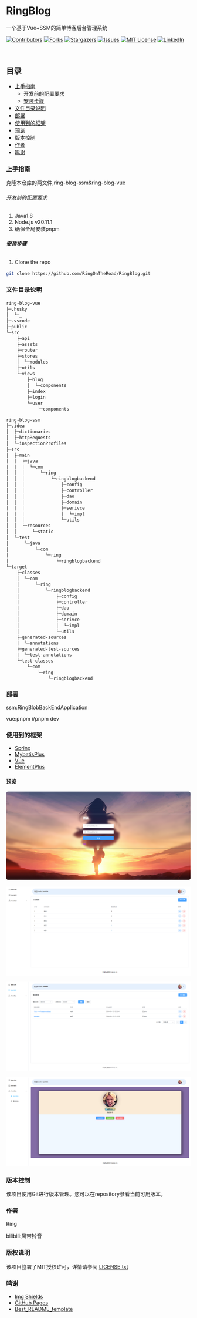 

# RingBlog

一个基于Vue+SSM的简单博客后台管理系统

<!-- PROJECT SHIELDS -->

[![Contributors][contributors-shield]][contributors-url]
[![Forks][forks-shield]][forks-url]
[![Stargazers][stars-shield]][stars-url]
[![Issues][issues-shield]][issues-url]
[![MIT License][license-shield]][license-url]
[![LinkedIn][linkedin-shield]][linkedin-url]

<!-- PROJECT LOGO -->
<br />

## 目录

- [上手指南](#上手指南)
  - [开发前的配置要求](#开发前的配置要求)
  - [安装步骤](#安装步骤)
- [文件目录说明](#文件目录说明)
- [部署](#部署)
- [使用到的框架](#使用到的框架)
- [预览](#预览)
- [版本控制](#版本控制)
- [作者](#作者)
- [鸣谢](#鸣谢)

### 上手指南

克隆本仓库的两文件,ring-blog-ssm&ring-blog-vue

###### 开发前的配置要求

1. Java1.8
2. Node.js v20.11.1
3. 确保全局安装pnpm

###### **安装步骤**

1. Clone the repo

```sh
git clone https://github.com/RingOnTheRoad/RingBlog.git
```

### 文件目录说明
```
ring-blog-vue
├─.husky
│  └─_
├─.vscode
├─public
└─src
    ├─api
    ├─assets
    ├─router
    ├─stores
    │  └─modules
    ├─utils
    └─views
        ├─blog
        │  └─components
        ├─index
        ├─login
        └─user
            └─components
```

```
ring-blog-ssm
├─.idea
│  ├─dictionaries
│  ├─httpRequests
│  └─inspectionProfiles
├─src
│  ├─main
│  │  ├─java
│  │  │  └─com
│  │  │      └─ring
│  │  │          └─ringblogbackend
│  │  │              ├─config
│  │  │              ├─controller
│  │  │              ├─dao
│  │  │              ├─domain
│  │  │              ├─serivce
│  │  │              │  └─impl
│  │  │              └─utils
│  │  └─resources
│  │      └─static
│  └─test
│      └─java
│          └─com
│              └─ring
│                  └─ringblogbackend
└─target
    ├─classes
    │  └─com
    │      └─ring
    │          └─ringblogbackend
    │              ├─config
    │              ├─controller
    │              ├─dao
    │              ├─domain
    │              ├─serivce
    │              │  └─impl
    │              └─utils
    ├─generated-sources
    │  └─annotations
    ├─generated-test-sources
    │  └─test-annotations
    └─test-classes
        └─com
            └─ring
                └─ringblogbackend
```

### 部署

ssm:RingBlobBackEndApplication

vue:pnpm i/pnpm dev

### 使用到的框架

- [Spring](https://spring.io/)
- [MybatisPlus](https://baomidou.com/)
- [Vue](https://vuejs.org/)
- [ElementPlus](https://element-plus.gitee.io/zh-CN/)

#### 预览

![login](https://github.com/RingOnTheRoad/RingBlog/blob/main/imgs/login.png)

![cate](https://github.com/RingOnTheRoad/RingBlog/blob/main/imgs/cate.png)

![mag](https://github.com/RingOnTheRoad/RingBlog/blob/main/imgs/mag.png)

![my](https://github.com/RingOnTheRoad/RingBlog/blob/main/imgs/my.png)

### 版本控制

该项目使用Git进行版本管理。您可以在repository参看当前可用版本。

### 作者

Ring

bilibili:风带铃音

### 版权说明

该项目签署了MIT授权许可，详情请参阅 [LICENSE.txt](https://github.com/RingOnTheRoad/RingBlog/blob/main/LICENSE.txt)

### 鸣谢


- [Img Shields](https://shields.io)
- [GitHub Pages](https://pages.github.com)
- [Best_README_template](https://github.com/shaojintian/Best_README_template)

<!-- links -->

[your-project-path]:RingOnTheRoad/RingBlog
[contributors-shield]: https://img.shields.io/github/contributors/RingOnTheRoad/RingBlog.svg?style=flat-square
[contributors-url]: https://github.com/RingOnTheRoad/RingBlog/graphs/contributors
[forks-shield]: https://img.shields.io/github/forks/RingOnTheRoad/RingBlog.svg?style=flat-square
[forks-url]: https://github.com/RingOnTheRoad/RingBlog/network/members
[stars-shield]: https://img.shields.io/github/stars/RingOnTheRoad/RingBlog.svg?style=flat-square
[stars-url]: https://github.com/RingOnTheRoad/RingBlog/stargazers
[issues-shield]: https://img.shields.io/github/issues/RingOnTheRoad/RingBlog.svg?style=flat-square
[issues-url]: https://img.shields.io/github/issues/RingOnTheRoad/RingBlog.svg
[license-shield]: https://img.shields.io/github/license/RingOnTheRoad/RingBlog.svg?style=flat-square
[license-url]: https://github.com/RingOnTheRoad/RingBlog/blob/master/LICENSE.txt
[linkedin-shield]: https://img.shields.io/badge/-LinkedIn-black.svg?style=flat-square&logo=linkedin&colorB=555
[linkedin-url]: https://linkedin.com/in/RingOnTheRoad

